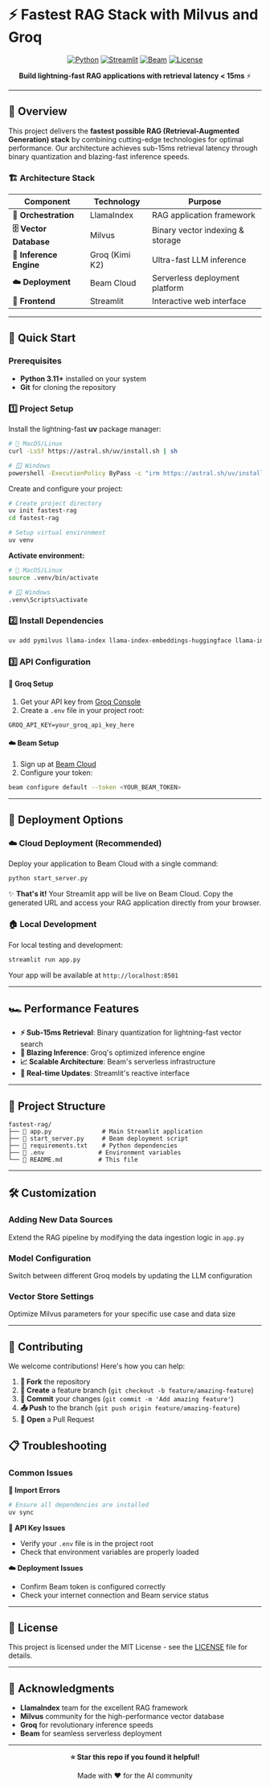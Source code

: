 # ⚡ Fastest RAG Stack with Milvus and Groq

<div align="center">

[![Python](https://img.shields.io/badge/Python-3.11+-blue.svg)](https://python.org)
[![Streamlit](https://img.shields.io/badge/Streamlit-1.28+-red.svg)](https://streamlit.io)
[![Beam](https://img.shields.io/badge/Beam-Cloud-purple.svg)](https://beam.cloud)
[![License](https://img.shields.io/badge/License-MIT-green.svg)](LICENSE)

**Build lightning-fast RAG applications with retrieval latency < 15ms** ⚡

</div>

---

## 🎯 Overview

This project delivers the **fastest possible RAG (Retrieval-Augmented Generation) stack** by combining cutting-edge technologies for optimal performance. Our architecture achieves sub-15ms retrieval latency through binary quantization and blazing-fast inference speeds.

### 🏗️ Architecture Stack

| Component | Technology | Purpose |
|-----------|------------|---------|
| **🧠 Orchestration** | LlamaIndex | RAG application framework |
| **🗄️ Vector Database** | Milvus | Binary vector indexing & storage |
| **🚀 Inference Engine** | Groq (Kimi K2) | Ultra-fast LLM inference |
| **☁️ Deployment** | Beam Cloud | Serverless deployment platform |
| **🎨 Frontend** | Streamlit | Interactive web interface |

---

## 🚀 Quick Start

### Prerequisites

- **Python 3.11+** installed on your system
- **Git** for cloning the repository

### 1️⃣ Project Setup

Install the lightning-fast **uv** package manager:

```bash
# 🍎 MacOS/Linux
curl -LsSf https://astral.sh/uv/install.sh | sh

# 🪟 Windows
powershell -ExecutionPolicy ByPass -c "irm https://astral.sh/uv/install.ps1 | iex"
```

Create and configure your project:

```bash
# Create project directory
uv init fastest-rag
cd fastest-rag

# Setup virtual environment
uv venv
```

**Activate environment:**
```bash
# 🍎 MacOS/Linux
source .venv/bin/activate

# 🪟 Windows
.venv\Scripts\activate
```

### 2️⃣ Install Dependencies

```bash
uv add pymilvus llama-index llama-index-embeddings-huggingface llama-index-llms-groq streamlit beam-client
```

### 3️⃣ API Configuration

#### 🔑 Groq Setup
1. Get your API key from [Groq Console](https://console.groq.com/)
2. Create a `.env` file in your project root:

```env
GROQ_API_KEY=your_groq_api_key_here
```

#### ☁️ Beam Setup
1. Sign up at [Beam Cloud](https://www.beam.cloud/)
2. Configure your token:

```bash
beam configure default --token <YOUR_BEAM_TOKEN>
```

---

## 🚀 Deployment Options

### ☁️ Cloud Deployment (Recommended)

Deploy your application to Beam Cloud with a single command:

```bash
python start_server.py
```

✨ **That's it!** Your Streamlit app will be live on Beam Cloud. Copy the generated URL and access your RAG application directly from your browser.

### 🏠 Local Development

For local testing and development:

```bash
streamlit run app.py
```

Your app will be available at `http://localhost:8501`

---

## 🏎️ Performance Features

- **⚡ Sub-15ms Retrieval**: Binary quantization for lightning-fast vector search
- **🚀 Blazing Inference**: Groq's optimized inference engine
- **📈 Scalable Architecture**: Beam's serverless infrastructure
- **🔄 Real-time Updates**: Streamlit's reactive interface

---

## 📁 Project Structure

```
fastest-rag/
├── 📄 app.py              # Main Streamlit application
├── 🚀 start_server.py     # Beam deployment script
├── 🔧 requirements.txt    # Python dependencies
├── 🔐 .env               # Environment variables
└── 📖 README.md          # This file
```

---

## 🛠️ Customization

### Adding New Data Sources
Extend the RAG pipeline by modifying the data ingestion logic in `app.py`

### Model Configuration
Switch between different Groq models by updating the LLM configuration

### Vector Store Settings
Optimize Milvus parameters for your specific use case and data size

---

## 🤝 Contributing

We welcome contributions! Here's how you can help:

1. **🍴 Fork** the repository
2. **🌟 Create** a feature branch (`git checkout -b feature/amazing-feature`)
3. **💾 Commit** your changes (`git commit -m 'Add amazing feature'`)
4. **📤 Push** to the branch (`git push origin feature/amazing-feature`)
5. **🔄 Open** a Pull Request

## 📋 Troubleshooting

### Common Issues

**🐛 Import Errors**
```bash
# Ensure all dependencies are installed
uv sync
```

**🔑 API Key Issues**
- Verify your `.env` file is in the project root
- Check that environment variables are properly loaded

**☁️ Deployment Issues**
- Confirm Beam token is configured correctly
- Check your internet connection and Beam service status

---

## 📄 License

This project is licensed under the MIT License - see the [LICENSE](LICENSE) file for details.

---

## 🙏 Acknowledgments

- **LlamaIndex** team for the excellent RAG framework
- **Milvus** community for the high-performance vector database
- **Groq** for revolutionary inference speeds
- **Beam** for seamless serverless deployment

---

<div align="center">

**⭐ Star this repo if you found it helpful!**

Made with ❤️ for the AI community

</div>
